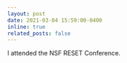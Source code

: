 ```yaml
---
layout: post
date: 2021-03-04 15:59:00-0400
inline: true
related_posts: false
---
```


I attended the NSF RESET Conference.
